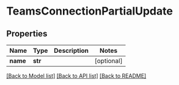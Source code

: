 # TeamsConnectionPartialUpdate


## Properties

Name | Type | Description | Notes
------------ | ------------- | ------------- | -------------
**name** | **str** |  | [optional] 

[[Back to Model list]](../#documentation-for-models) [[Back to API list]](../#documentation-for-api-endpoints) [[Back to README]](../)


